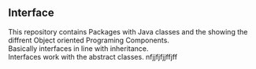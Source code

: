 ## Interface
This repository contains
Packages with Java classes and the showing the diffrent Object oriented Programing Components.<br />
Basically interfaces in line with inheritance. <br />
Interfaces work with the abstract classes.
nfjjfjfjjffjff
